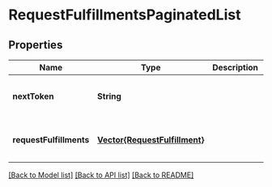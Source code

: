 # RequestFulfillmentsPaginatedList


## Properties
Name | Type | Description | Notes
------------ | ------------- | ------------- | -------------
**nextToken** | **String** |  | [optional] [default to nothing]
**requestFulfillments** | [**Vector{RequestFulfillment}**](RequestFulfillment.md) |  | [optional] [default to nothing]


[[Back to Model list]](../README.md#models) [[Back to API list]](../README.md#api-endpoints) [[Back to README]](../README.md)


